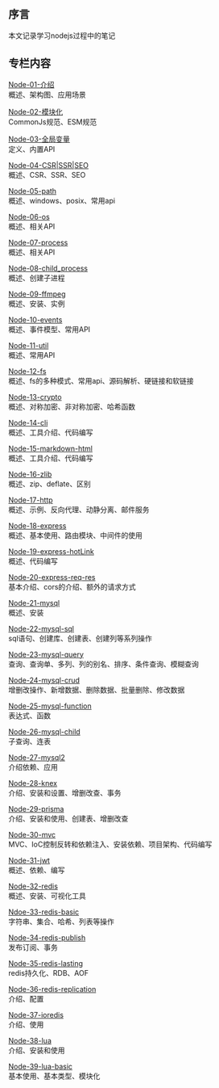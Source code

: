 
## 序言
本文记录学习nodejs过程中的笔记

## 专栏内容

[Node-01-介绍](01-介绍.md)<br/>
概述、架构图、应用场景

[Node-02-模块化](02-模块化.md)<br/>
CommonJs规范、ESM规范

[Node-03-全局变量](03-全局变量.md)<br/>
定义、内置API

[Node-04-CSR|SSR|SEO](04-CSR%7CSSR%7CSEO.md)<br/>
概述、CSR、SSR、SEO

[Node-05-path](05-path.md)<br/>
概述、windows、posix、常用api

[Node-06-os](06-os.md)<br/>
概述、相关API

[Node-07-process](07-process.md)<br/>
概述、相关API

[Node-08-child_process](08-child_process.md)<br/>
概述、创建子进程

[Node-09-ffmpeg](09-ffmpeg.md)<br/>
概述、安装、实例

[Node-10-events](10-events.md)<br/>
概述、事件模型、常用API

[Node-11-util](11-util.md)<br/>
概述、常用API

[Node-12-fs](12-fs.md)<br/>
概述、fs的多种模式、常用api、源码解析、硬链接和软链接

[Node-13-crypto](13-crypto.md)<br/>
概述、对称加密、非对称加密、哈希函数

[Node-14-cli](14-cli.md)<br/>
概述、工具介绍、代码编写

[Node-15-markdown-html](15-markdown-html.md)<br/>
概述、工具介绍、代码编写

[Node-16-zlib](16-zlib.md)<br/>
概述、zip、deflate、区别

[Node-17-http](17-http.md)<br/>
概述、示例、反向代理、动静分离、邮件服务

[Node-18-express](18-express.md)<br/>
概述、基本使用、路由模块、中间件的使用

[Node-19-express-hotLink](19-express-hotLink.md)<br/>
概述、代码编写

[Node-20-express-req-res](20-express-req-res.md)<br/>
基本介绍、cors的介绍、额外的请求方式

[Node-21-mysql](21-mysql.md)<br/>
概述、安装

[Node-22-mysql-sql](22-mysql-sql.md)<br/>
sql语句、创建库、创建表、创建列等系列操作

[Node-23-mysql-query](23-mysql-query.md)<br/>
查询、查询单、多列、列的别名、排序、条件查询、模糊查询

[Node-24-mysql-crud](24-mysql-crud.md)<br/>
增删改操作、新增数据、删除数据、批量删除、修改数据

[Node-25-mysql-function](25-mysql-function.md)<br/>
表达式、函数

[Node-26-mysql-child](26-mysql-child.md)<br/>
子查询、连表

[Node-27-mysql2](27-mysql2.md)<br/>
介绍依赖、应用

[Node-28-knex](28-knex.md)<br/>
介绍、安装和设置、增删改查、事务

[Node-29-prisma](29-prisma.md)<br/>
介绍、安装和使用、创建表、增删改查

[Node-30-mvc](30-mvc.md)<br/>
MVC、IoC控制反转和依赖注入、安装依赖、项目架构、代码编写

[Node-31-jwt](31-jwt.md)<br/>
概述、依赖、编写

[Node-32-redis](32-redis.md)<br/>
概述、安装、可视化工具

[Ndoe-33-redis-basic](33-redis-basic.md)<br/>
字符串、集合、哈希、列表等操作

[Node-34-redis-publish](34-redis-publish.md)<br/>
发布订阅、事务

[Node-35-redis-lasting](35-redis-lasting.md)<br/>
redis持久化、RDB、AOF

[Node-36-redis-replication](36-redis-replication.md)<br/>
介绍、配置

[Node-37-ioredis](37-ioredis.md)<br/>
介绍、使用

[Node-38-lua](38-lua.md)<br/>
介绍、安装和使用

[Node-39-lua-basic](39-lua-basic.md)<br/>
基本使用、基本类型、模块化

